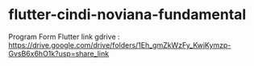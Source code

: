 # flutter-cindi-noviana-fundamental
Program Form Flutter
link gdrive : https://drive.google.com/drive/folders/1Eh_gmZkWzFy_KwjKymzp-GvsB6x6hO1k?usp=share_link

